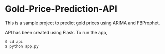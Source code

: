 # Gold-Price-Prediction-API 

This is a sample project to predict gold prices using ARIMA and FBProphet.

API has been created using Flask. To run the app, 
```bash
$ cd api
$ python app.py
```
